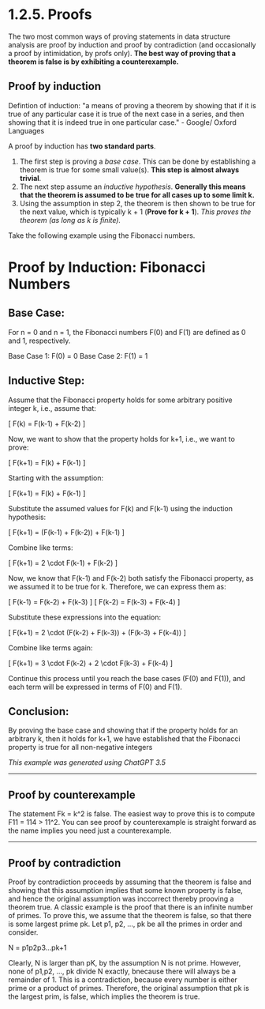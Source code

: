 # 1.2.5. Proofs

The two most common ways of proving statements in data structure analysis are proof by induction and proof by contradiction (and occasionally a proof by intimidation, by profs only). **The best way of proving that a theorem is false is by exhibiting a counterexample.**

## Proof by induction

Defintion of induction: "a means of proving a theorem by showing that if it is true of any particular case it is true of the next case in a series, and then showing that it is indeed true in one particular case." - Google/ Oxford Languages

A proof by induction has **two standard parts**. 
1. The first step is proving a *base case*. This can be done by establishing a theorem is true for some small value(s). **This step is almost always trivial**. 
2. The next step assume an *inductive hypothesis*. **Generally this means that the theorem is assumed to be true for all cases up to some limit k.**
3. Using the assumption in step 2, the theorem is then shown to be true for the next value, which is typically k + 1 (**Prove for k + 1**). *This proves the theorem (as long as k is finite).*

Take the following example using the Fibonacci numbers.

# Proof by Induction: Fibonacci Numbers  

## Base Case:
For n = 0 and n = 1, the Fibonacci numbers F(0) and F(1) are defined as 0 and 1, respectively.

Base Case 1: F(0) = 0
Base Case 2: F(1) = 1

## Inductive Step:
Assume that the Fibonacci property holds for some arbitrary positive integer k, i.e., assume that:

\[ F(k) = F(k-1) + F(k-2) \]

Now, we want to show that the property holds for k+1, i.e., we want to prove:

\[ F(k+1) = F(k) + F(k-1) \]

Starting with the assumption:

\[ F(k+1) = F(k) + F(k-1) \]

Substitute the assumed values for F(k) and F(k-1) using the induction hypothesis:

\[ F(k+1) = (F(k-1) + F(k-2)) + F(k-1) \]

Combine like terms:

\[ F(k+1) = 2 \cdot F(k-1) + F(k-2) \]

Now, we know that F(k-1) and F(k-2) both satisfy the Fibonacci property, as we assumed it to be true for k. Therefore, we can express them as:

\[ F(k-1) = F(k-2) + F(k-3) \]
\[ F(k-2) = F(k-3) + F(k-4) \]

Substitute these expressions into the equation:

\[ F(k+1) = 2 \cdot (F(k-2) + F(k-3)) + (F(k-3) + F(k-4)) \]

Combine like terms again:

\[ F(k+1) = 3 \cdot F(k-2) + 2 \cdot F(k-3) + F(k-4) \]

Continue this process until you reach the base cases (F(0) and F(1)), and each term will be expressed in terms of F(0) and F(1).

## Conclusion:
By proving the base case and showing that if the property holds for an arbitrary k, then it holds for k+1, we have established that the Fibonacci property is true for all non-negative integers

*This example was generated using ChatGPT 3.5*

---------------------------

## Proof by counterexample

The statement Fk = k^2 is false. The easiest way to prove this is to compute F11 = 114 > 11^2. You can see proof by counterexample is straight forward as the name implies you need just a counterexample.

-------------------------

## Proof by contradiction

Proof by contradiction proceeds by assuming that the theorem is false and showing that this assumption implies that some known property is false, and hence the original assumption was inccorrect thereby prooving a theorem true. A classic example is the proof that there is an infinite number of primes. To prove this, we assume that the theorem is false, so that there is some largest prime pk. Let p1, p2, ..., pk be all the primes in order and consider.

N = p1p2p3...pk+1

Clearly, N is larger than pK, by the assumption N is not prime. However, none of p1,p2, ..., pk divide N exactly, bnecause there will always be a remainder of 1. This is a contradiction, because every number is either prime or a product of primes. Therefore, the original assumption that pk is the largest prim, is false, which implies the theorem is true.
